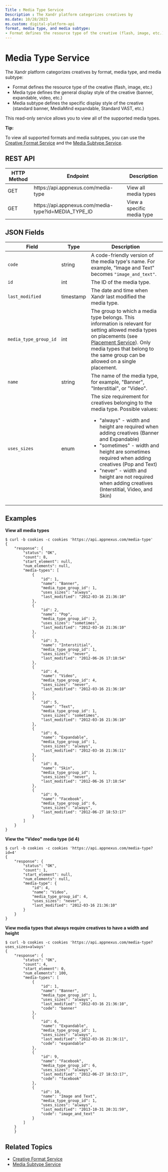 ```yaml
---
Title : Media Type Service
Description : The Xandr platform categorizes creatives by
ms.date: 10/28/2023
ms.custom: digital-platform-api
format, media type, and media subtype:
- Format defines the resource type of the creative (flash, image, etc.)
---
```



# Media Type Service



The Xandr platform categorizes creatives by
format, media type, and media subtype:

- Format defines the resource type of the creative (flash, image, etc.)
- Media type defines the general display style of the creative (banner,
  expandable, video, etc.)
- Media subtype defines the specific display style of the creative
  (standard banner, MediaMind expandable, Standard VAST, etc.)

This read-only service allows you to view all of the supported media
types.



<b>Tip:</b>

To view all supported formats and media subtypes, you can use the <a
href="creative-format-service.md"
class="xref" target="_blank">Creative Format Service</a> and the <a
href="media-subtype-service.md"
class="xref" target="_blank">Media Subtype Service</a>.





## REST API

<table class="table">
<thead class="thead">
<tr class="header row">
<th id="ID-00001f53__entry__1" class="entry colsep-1 rowsep-1">HTTP
Method</th>
<th id="ID-00001f53__entry__2"
class="entry colsep-1 rowsep-1">Endpoint</th>
<th id="ID-00001f53__entry__3"
class="entry colsep-1 rowsep-1">Description</th>
</tr>
</thead>
<tbody class="tbody">
<tr class="odd row">
<td class="entry colsep-1 rowsep-1"
headers="ID-00001f53__entry__1">GET</td>
<td class="entry colsep-1 rowsep-1"
headers="ID-00001f53__entry__2">https://api.<span
class="ph">appnexus.com/media-type</td>
<td class="entry colsep-1 rowsep-1" headers="ID-00001f53__entry__3">View
all media types</td>
</tr>
<tr class="even row">
<td class="entry colsep-1 rowsep-1"
headers="ID-00001f53__entry__1">GET</td>
<td class="entry colsep-1 rowsep-1"
headers="ID-00001f53__entry__2">https://api.<span
class="ph">appnexus.com/media-type?id=MEDIA_TYPE_ID</td>
<td class="entry colsep-1 rowsep-1" headers="ID-00001f53__entry__3">View
a specific media type</td>
</tr>
</tbody>
</table>





## JSON Fields

<table class="table">
<thead class="thead">
<tr class="header row">
<th id="ID-00001f53__entry__10"
class="entry colsep-1 rowsep-1">Field</th>
<th id="ID-00001f53__entry__11"
class="entry colsep-1 rowsep-1">Type</th>
<th id="ID-00001f53__entry__12"
class="entry colsep-1 rowsep-1">Description</th>
</tr>
</thead>
<tbody class="tbody">
<tr class="odd row">
<td class="entry colsep-1 rowsep-1"
headers="ID-00001f53__entry__10"><code
class="ph codeph">code</code></td>
<td class="entry colsep-1 rowsep-1"
headers="ID-00001f53__entry__11">string</td>
<td class="entry colsep-1 rowsep-1" headers="ID-00001f53__entry__12">A
code-friendly version of the media type's name. For example, "Image and
Text" becomes <code class="ph codeph">"image_and_text"</code>.</td>
</tr>
<tr class="even row">
<td class="entry colsep-1 rowsep-1"
headers="ID-00001f53__entry__10"><code class="ph codeph">id</code></td>
<td class="entry colsep-1 rowsep-1"
headers="ID-00001f53__entry__11">int</td>
<td class="entry colsep-1 rowsep-1" headers="ID-00001f53__entry__12">The
ID of the media type.</td>
</tr>
<tr class="odd row">
<td class="entry colsep-1 rowsep-1"
headers="ID-00001f53__entry__10"><code
class="ph codeph">last_modified</code></td>
<td class="entry colsep-1 rowsep-1"
headers="ID-00001f53__entry__11">timestamp</td>
<td class="entry colsep-1 rowsep-1" headers="ID-00001f53__entry__12">The
date and time when Xandr last modified the media
type.</td>
</tr>
<tr class="even row">
<td class="entry colsep-1 rowsep-1"
headers="ID-00001f53__entry__10"><code
class="ph codeph">media_type_group_id</code></td>
<td class="entry colsep-1 rowsep-1"
headers="ID-00001f53__entry__11">int</td>
<td class="entry colsep-1 rowsep-1" headers="ID-00001f53__entry__12">The
group to which a media type belongs. This information is relevant for
setting allowed media types on placements (see <a
href="placement-service.md"
class="xref" target="_blank">Placement Service</a>). Only media types
that belong to the same group can be allowed on a single placement.</td>
</tr>
<tr class="odd row">
<td class="entry colsep-1 rowsep-1"
headers="ID-00001f53__entry__10"><code
class="ph codeph">name</code></td>
<td class="entry colsep-1 rowsep-1"
headers="ID-00001f53__entry__11">string </td>
<td class="entry colsep-1 rowsep-1" headers="ID-00001f53__entry__12">The
name of the media type, for example, "Banner", "Interstitial", or
"Video".</td>
</tr>
<tr class="even row">
<td class="entry colsep-1 rowsep-1"
headers="ID-00001f53__entry__10"><code
class="ph codeph">uses_sizes</code></td>
<td class="entry colsep-1 rowsep-1"
headers="ID-00001f53__entry__11">enum</td>
<td class="entry colsep-1 rowsep-1" headers="ID-00001f53__entry__12">The
size requirement for creatives belonging to the media type. Possible
values:
<ul>
<li>"always" - width and height are required when adding creatives
(Banner and Expandable)</li>
<li>"sometimes" - width and height are sometimes required when adding
creatives (Pop and Text)</li>
<li>"never" - width and height are not required when adding creatives
(Interstitial, Video, and Skin)</li>
</ul></td>
</tr>
</tbody>
</table>





## Examples

**View all media types**

``` pre
$ curl -b cookies -c cookies 'https://api.appnexus.com/media-type'
{
    "response": {
        "status": "OK",
        "count": 8,
        "start_element": null,
        "num_elements": null,
        "media-types": [
            {
                "id": 1,
                "name": "Banner",
                "media_type_group_id": 1,
                "uses_sizes": "always",
                "last_modified": "2012-03-16 21:36:10"
            },
            {
                "id": 2,
                "name": "Pop",
                "media_type_group_id": 2,
                "uses_sizes": "sometimes",
                "last_modified": "2012-03-16 21:36:10"
            },
            {
                "id": 3,
                "name": "Interstitial",
                "media_type_group_id": 1,
                "uses_sizes": "never",
                "last_modified": "2012-06-26 17:18:54"
            },
            {
                "id": 4,
                "name": "Video",
                "media_type_group_id": 4,
                "uses_sizes": "never",
                "last_modified": "2012-03-16 21:36:10"
            },
            {
                "id": 5,
                "name": "Text",
                "media_type_group_id": 1,
                "uses_sizes": "sometimes",
                "last_modified": "2012-03-16 21:36:10"
            },
            {
                "id": 6,
                "name": "Expandable",
                "media_type_group_id": 1,
                "uses_sizes": "always",
                "last_modified": "2012-03-16 21:36:11"
            },
            {
                "id": 8,
                "name": "Skin",
                "media_type_group_id": 1,
                "uses_sizes": "never",
                "last_modified": "2012-06-26 17:18:54"
            },
            {
                "id": 9,
                "name": "Facebook",
                "media_type_group_id": 6,
                "uses_sizes": "always",
                "last_modified": "2012-06-27 18:53:17"
            }
        ]
    }
}
```

**View the "Video" media type (id 4)**

``` pre
$ curl -b cookies -c cookies 'https://api.appnexus.com/media-type?id=4'
{
    "response": {
        "status": "OK",
        "count": 1,
        "start_element": null,
        "num_elements": null,
        "media-type": {
            "id": 4,
            "name": "Video",
            "media_type_group_id": 4,
            "uses_sizes": "never",
            "last_modified": "2012-03-16 21:36:10"
        }
    }
}
```

**View media types that always require creatives to have a width and
height**

``` pre
$ curl -b cookies -c cookies 'https://api.appnexus.com/media-type?uses_sizes=always'
{
    "response": {
        "status": "OK",
        "count": 4,
        "start_element": 0,
        "num_elements": 100,
        "media-types": [
            {
                "id": 1,
                "name": "Banner",
                "media_type_group_id": 1,
                "uses_sizes": "always",
                "last_modified": "2012-03-16 21:36:10",
                "code": "banner"
            },
            {
                "id": 6,
                "name": "Expandable",
                "media_type_group_id": 1,
                "uses_sizes": "always",
                "last_modified": "2012-03-16 21:36:11",
                "code": "expandable"
            },
            {
                "id": 9,
                "name": "Facebook",
                "media_type_group_id": 6,
                "uses_sizes": "always",
                "last_modified": "2012-06-27 18:53:17",
                "code": "facebook"
            },
            {
                "id": 10,
                "name": "Image and Text",
                "media_type_group_id": 1,
                "uses_sizes": "always",
                "last_modified": "2013-10-31 20:31:59",
                "code": "image_and_text"
            }
        ]
    }
    }
```





## Related Topics

- <a href="creative-format-service.md" class="xref">Creative Format
  Service</a>
- <a href="media-subtype-service.md" class="xref">Media Subtype
  Service</a>






